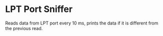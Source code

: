 # LPT Port Sniffer

Reads data from LPT port every 10 ms, prints the data if it is different from the previous read.